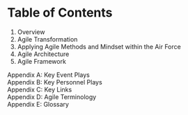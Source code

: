 # Table of Contents
1. Overview
2. Agile Transformation
3. Applying Agile Methods and Mindset within the Air Force
4. Agile Architecture
5. Agile Framework
  
Appendix A: Key Event Plays  
Appendix B: Key Personnel Plays  
Appendix C: Key Links  
Appendix D: Agile Terminology  
Appendix E: Glossary  
